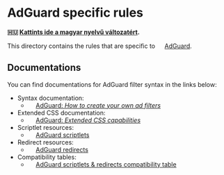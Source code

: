 # AdGuard specific rules

**🇭🇺 [Kattints ide a magyar nyelvű változatért][hu-version].**

This directory contains the rules that are specific to
<img src="https://cdn.adguard.com/website/github.com/AGLint/adg_logo.svg" width="14px"> [AdGuard][adg-url].

## Documentations

You can find documentations for AdGuard filter syntax in the links below:

<!--markdownlint-disable MD013-->
- Syntax documentation:
    - <img src="https://cdn.adguard.com/website/github.com/AGLint/adg_logo.svg" width="14px"> [AdGuard: *How to create your own ad filters*][adg-filters]
- Extended CSS documentation:
    - <img src="https://cdn.adguard.com/website/github.com/AGLint/adg_logo.svg" width="14px"> [AdGuard: *Extended CSS capabilities*][adg-ext-css]
- Scriptlet resources:
    - <img src="https://cdn.adguard.com/website/github.com/AGLint/adg_logo.svg" width="14px"> [AdGuard scriptlets][adg-scriptlets]
- Redirect resources:
    - <img src="https://cdn.adguard.com/website/github.com/AGLint/adg_logo.svg" width="14px"> [AdGuard redirects][adg-redirects]
- Compatibility tables:
    - <img src="https://cdn.adguard.com/website/github.com/AGLint/adg_logo.svg" width="14px"> [AdGuard scriptlets & redirects compatibility table][adg-compatibility-table]
    <!-- TODO: include modifiers compatibility table when it's ready -->
<!--markdownlint-enable MD013-->

[adg-compatibility-table]: https://github.com/AdguardTeam/Scriptlets/blob/master/wiki/compatibility-table.md
[adg-ext-css]: https://github.com/AdguardTeam/ExtendedCss/blob/master/README.md
[adg-filters]: https://kb.adguard.com/en/general/how-to-create-your-own-ad-filters
[adg-redirects]: https://github.com/AdguardTeam/Scriptlets/blob/master/wiki/about-redirects.md
[adg-scriptlets]: https://github.com/AdguardTeam/Scriptlets/blob/master/wiki/about-scriptlets.md#scriptlets
[adg-url]: https://adguard.com
[hu-version]: https://github.com/hufilter/hufilter/blob/master/sections/adguard-specific/README.hu.md

